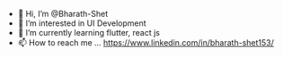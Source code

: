 - 👋 Hi, I’m @Bharath-Shet
- 👀 I’m interested in UI Development
- 🌱 I’m currently learning flutter, react js
- 📫 How to reach me ... https://www.linkedin.com/in/bharath-shet153/

<!---
Bharath-Shet/Bharath-Shet is a ✨ special ✨ repository because its `README.md` (this file) appears on your GitHub profile.
You can click the Preview link to take a look at your changes.
--->
